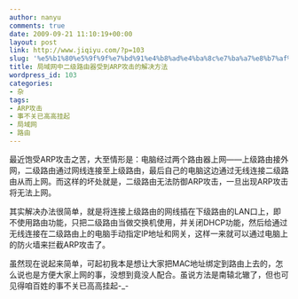 ```yaml
---
author: nanyu
comments: true
date: 2009-09-21 11:10:19+00:00
layout: post
link: http://www.jiqiyu.com/?p=103
slug: '%e5%b1%80%e5%9f%9f%e7%bd%91%e4%b8%ad%e4%ba%8c%e7%ba%a7%e8%b7%af%e7%94%b1%e5%99%a8%e5%8f%97%e5%88%b0arp%e6%94%bb%e5%87%bb%e7%9a%84%e8%a7%a3%e5%86%b3%e6%96%b9%e6%b3%95'
title: 局域网中二级路由器受到ARP攻击的解决方法
wordpress_id: 103
categories:
- 杂
tags:
- ARP攻击
- 事不关已高高挂起
- 局域网
- 路由
---
```


最近饱受ARP攻击之苦，大至情形是：电脑经过两个路由器上网——上级路由接外网，二级路由通过网线连接至上级路由，最后自己的电脑这边通过无线连接二级路由从而上网。而这样的坏处就是，二级路由无法防御ARP攻击，一旦出现ARP攻击将无法上网。

其实解决办法很简单，就是将连接上级路由的网线插在下级路由的LAN口上，即不使用路由功能，只把二级路由当做交换机使用，并关闭DHCP功能，然后给通过无线连接在二级路由上的电脑手动指定IP地址和网关，这样一来就可以通过电脑上的防火墙来拦截ARP攻击了。

虽然现在说起来简单，可起初我本是想让大家把MAC地址绑定到路由上去的，怎么说也是方便大家上网的事，没想到竟没人配合。虽说方法是南辕北辙了，但也可见得咱百姓的事不关已高高挂起-_-
